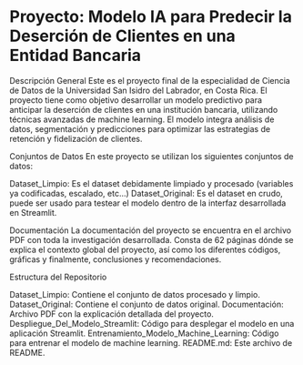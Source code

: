 # Proyecto: Modelo IA para Predecir la Deserción de Clientes en una Entidad Bancaria
Descripción General
Este es el proyecto final de la especialidad de Ciencia de Datos de la Universidad San Isidro del Labrador, en Costa Rica. El proyecto tiene como objetivo desarrollar un modelo predictivo para anticipar la deserción de clientes en una institución bancaria, utilizando técnicas avanzadas de machine learning. El modelo integra análisis de datos, segmentación y predicciones para optimizar las estrategias de retención y fidelización de clientes.

Conjuntos de Datos
En este proyecto se utilizan los siguientes conjuntos de datos:

Dataset_Limpio: Es el dataset debidamente limpiado y procesado (variables ya codificadas, escalado, etc...)
Dataset_Original: Es el dataset en crudo, puede ser usado para testear el modelo dentro de la interfaz desarrollada en Streamlit.

Documentación
La documentación del proyecto se encuentra en el archivo PDF con toda la investigación desarrollada. Consta de 62 páginas dónde se explica el contexto global del proyecto, así como los diferentes códigos, gráficas y finalmente, conclusiones y recomendaciones. 

Estructura del Repositorio

Dataset_Limpio: Contiene el conjunto de datos procesado y limpio.
Dataset_Original: Contiene el conjunto de datos original.
Documentación: Archivo PDF con la explicación detallada del proyecto.
Despliegue_Del_Modelo_Streamlit: Código para desplegar el modelo en una aplicación Streamlit.
Entrenamiento_Modelo_Machine_Learning: Código para entrenar el modelo de machine learning.
README.md: Este archivo de README.
